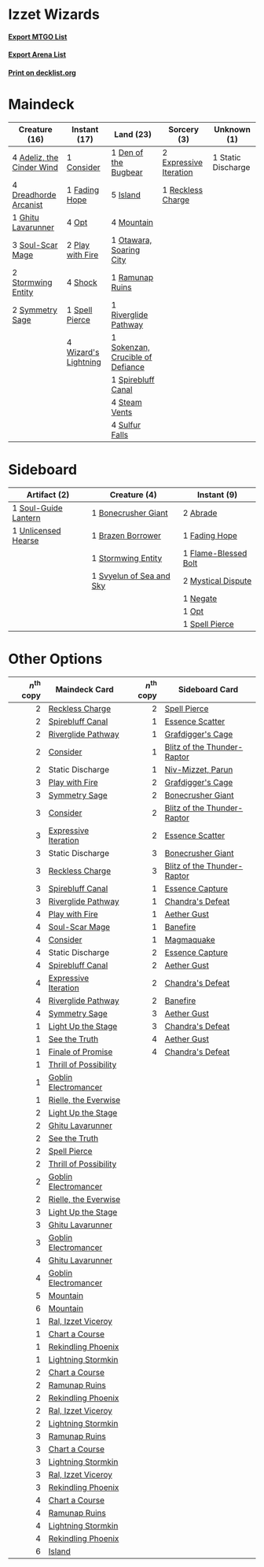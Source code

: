 # Izzet Wizards

#### [Export MTGO List](../collection/Izzet%20Wizards/Izzet%20Wizards.txt)
#### [Export Arena List](../collection/Izzet%20Wizards/Izzet%20Wizards_arena.txt)
#### [Print on decklist.org](http://decklist.org/?deckmain=4%09Adeliz,%20the%20Cinder%20Wind%0A1%09Consider%0A1%09Den%20of%20the%20Bugbear%0A4%09Dreadhorde%20Arcanist%0A2%09Expressive%20Iteration%0A1%09Fading%20Hope%0A1%09Ghitu%20Lavarunner%0A5%09Island%0A4%09Mountain%0A4%09Opt%0A1%09Otawara,%20Soaring%20City%0A2%09Play%20with%20Fire%0A1%09Ramunap%20Ruins%0A1%09Reckless%20Charge%0A1%09Riverglide%20Pathway%0A4%09Shock%0A1%09Sokenzan,%20Crucible%20of%20Defiance%0A3%09Soul-Scar%20Mage%0A1%09Spell%20Pierce%0A1%09Spirebluff%20Canal%0A1%09Static%20Discharge%0A4%09Steam%20Vents%0A2%09Stormwing%20Entity%0A4%09Sulfur%20Falls%0A2%09Symmetry%20Sage%0A4%09Wizard's%20Lightning&deckside=2%09Abrade%0A1%09Bonecrusher%20Giant%0A1%09Brazen%20Borrower%0A1%09Fading%20Hope%0A1%09Flame-Blessed%20Bolt%0A2%09Mystical%20Dispute%0A1%09Negate%0A1%09Opt%0A1%09Soul-Guide%20Lantern%0A1%09Spell%20Pierce%0A1%09Stormwing%20Entity%0A1%09Svyelun%20of%20Sea%20and%20Sky%0A1%09Unlicensed%20Hearse)
# Maindeck

|                                           Creature (16)                                            |                                         Instant (17)                                          |                                                 Land (23)                                                 |                                           Sorcery (3)                                           |   Unknown (1)    |
|----------------------------------------------------------------------------------------------------|-----------------------------------------------------------------------------------------------|-----------------------------------------------------------------------------------------------------------|-------------------------------------------------------------------------------------------------|------------------|
|4 [Adeliz, the Cinder Wind](http://gatherer.wizards.com/Pages/Card/Details.aspx?multiverseid=443078)|1 [Consider](http://gatherer.wizards.com/Pages/Card/Details.aspx?multiverseid=534803)          |1 [Den of the Bugbear](http://gatherer.wizards.com/Pages/Card/Details.aspx?multiverseid=527541)            |2 [Expressive Iteration](http://gatherer.wizards.com/Pages/Card/Details.aspx?multiverseid=513678)|1 Static Discharge|
|4 [Dreadhorde Arcanist](http://gatherer.wizards.com/Pages/Card/Details.aspx?multiverseid=461052)    |1 [Fading Hope](http://gatherer.wizards.com/Pages/Card/Details.aspx?multiverseid=534812)       |5 [Island](http://gatherer.wizards.com/Pages/Card/Details.aspx?multiverseid=439857)                        |1 [Reckless Charge](http://gatherer.wizards.com/Pages/Card/Details.aspx?multiverseid=413686)     |                  |
|1 [Ghitu Lavarunner](http://gatherer.wizards.com/Pages/Card/Details.aspx?multiverseid=443015)       |4 [Opt](http://gatherer.wizards.com/Pages/Card/Details.aspx?multiverseid=442948)               |4 [Mountain](http://gatherer.wizards.com/Pages/Card/Details.aspx?multiverseid=439859)                      |                                                                                                 |                  |
|3 [Soul-Scar Mage](http://gatherer.wizards.com/Pages/Card/Details.aspx?multiverseid=426850)         |2 [Play with Fire](http://gatherer.wizards.com/Pages/Card/Details.aspx?multiverseid=534933)    |1 [Otawara, Soaring City](http://gatherer.wizards.com/Pages/Card/Details.aspx?multiverseid=548584)         |                                                                                                 |                  |
|2 [Stormwing Entity](http://gatherer.wizards.com/Pages/Card/Details.aspx?multiverseid=488253)       |4 [Shock](http://gatherer.wizards.com/Pages/Card/Details.aspx?multiverseid=129732)             |1 [Ramunap Ruins](http://gatherer.wizards.com/Pages/Card/Details.aspx?multiverseid=430870)                 |                                                                                                 |                  |
|2 [Symmetry Sage](http://gatherer.wizards.com/Pages/Card/Details.aspx?multiverseid=513533)          |1 [Spell Pierce](http://gatherer.wizards.com/Pages/Card/Details.aspx?multiverseid=425876)      |1 [Riverglide Pathway](http://gatherer.wizards.com/Pages/Card/Details.aspx?multiverseid=491920)            |                                                                                                 |                  |
|                                                                                                    |4 [Wizard's Lightning](http://gatherer.wizards.com/Pages/Card/Details.aspx?multiverseid=443040)|1 [Sokenzan, Crucible of Defiance](http://gatherer.wizards.com/Pages/Card/Details.aspx?multiverseid=548589)|                                                                                                 |                  |
|                                                                                                    |                                                                                               |1 [Spirebluff Canal](http://gatherer.wizards.com/Pages/Card/Details.aspx?multiverseid=417822)              |                                                                                                 |                  |
|                                                                                                    |                                                                                               |4 [Steam Vents](http://gatherer.wizards.com/Pages/Card/Details.aspx?multiverseid=405109)                   |                                                                                                 |                  |
|                                                                                                    |                                                                                               |4 [Sulfur Falls](http://gatherer.wizards.com/Pages/Card/Details.aspx?multiverseid=443135)                  |                                                                                                 |                  |


# Sideboard

|                                         Artifact (2)                                          |                                           Creature (4)                                            |                                          Instant (9)                                          |
|-----------------------------------------------------------------------------------------------|---------------------------------------------------------------------------------------------------|-----------------------------------------------------------------------------------------------|
|1 [Soul-Guide Lantern](http://gatherer.wizards.com/Pages/Card/Details.aspx?multiverseid=476488)|1 [Bonecrusher Giant](http://gatherer.wizards.com/Pages/Card/Details.aspx?multiverseid=473077)     |2 [Abrade](http://gatherer.wizards.com/Pages/Card/Details.aspx?multiverseid=430772)            |
|1 [Unlicensed Hearse](http://gatherer.wizards.com/Pages/Card/Details.aspx?multiverseid=555447) |1 [Brazen Borrower](http://gatherer.wizards.com/Pages/Card/Details.aspx?multiverseid=473001)       |1 [Fading Hope](http://gatherer.wizards.com/Pages/Card/Details.aspx?multiverseid=534812)       |
|                                                                                               |1 [Stormwing Entity](http://gatherer.wizards.com/Pages/Card/Details.aspx?multiverseid=488253)      |1 [Flame-Blessed Bolt](http://gatherer.wizards.com/Pages/Card/Details.aspx?multiverseid=541014)|
|                                                                                               |1 [Svyelun of Sea and Sky](http://gatherer.wizards.com/Pages/Card/Details.aspx?multiverseid=522145)|2 [Mystical Dispute](http://gatherer.wizards.com/Pages/Card/Details.aspx?multiverseid=473020)  |
|                                                                                               |                                                                                                   |1 [Negate](http://gatherer.wizards.com/Pages/Card/Details.aspx?multiverseid=423707)            |
|                                                                                               |                                                                                                   |1 [Opt](http://gatherer.wizards.com/Pages/Card/Details.aspx?multiverseid=442948)               |
|                                                                                               |                                                                                                   |1 [Spell Pierce](http://gatherer.wizards.com/Pages/Card/Details.aspx?multiverseid=425876)      |


# Other Options

|*n*<sup>th</sup> copy|                                         Maindeck Card                                          |*n*<sup>th</sup> copy|                                            Sideboard Card                                            |
|--------------------:|------------------------------------------------------------------------------------------------|--------------------:|------------------------------------------------------------------------------------------------------|
|                    2|[Reckless Charge](http://gatherer.wizards.com/Pages/Card/Details.aspx?multiverseid=413686)      |                    2|[Spell Pierce](http://gatherer.wizards.com/Pages/Card/Details.aspx?multiverseid=425876)               |
|                    2|[Spirebluff Canal](http://gatherer.wizards.com/Pages/Card/Details.aspx?multiverseid=417822)     |                    1|[Essence Scatter](http://gatherer.wizards.com/Pages/Card/Details.aspx?multiverseid=426754)            |
|                    2|[Riverglide Pathway](http://gatherer.wizards.com/Pages/Card/Details.aspx?multiverseid=491920)   |                    1|[Grafdigger's Cage](http://gatherer.wizards.com/Pages/Card/Details.aspx?multiverseid=278452)          |
|                    2|[Consider](http://gatherer.wizards.com/Pages/Card/Details.aspx?multiverseid=534803)             |                    1|[Blitz of the Thunder-Raptor](http://gatherer.wizards.com/Pages/Card/Details.aspx?multiverseid=479629)|
|                    2|Static Discharge                                                                                |                    1|[Niv-Mizzet, Parun](http://gatherer.wizards.com/Pages/Card/Details.aspx?multiverseid=452942)          |
|                    3|[Play with Fire](http://gatherer.wizards.com/Pages/Card/Details.aspx?multiverseid=534933)       |                    2|[Grafdigger's Cage](http://gatherer.wizards.com/Pages/Card/Details.aspx?multiverseid=278452)          |
|                    3|[Symmetry Sage](http://gatherer.wizards.com/Pages/Card/Details.aspx?multiverseid=513533)        |                    2|[Bonecrusher Giant](http://gatherer.wizards.com/Pages/Card/Details.aspx?multiverseid=473077)          |
|                    3|[Consider](http://gatherer.wizards.com/Pages/Card/Details.aspx?multiverseid=534803)             |                    2|[Blitz of the Thunder-Raptor](http://gatherer.wizards.com/Pages/Card/Details.aspx?multiverseid=479629)|
|                    3|[Expressive Iteration](http://gatherer.wizards.com/Pages/Card/Details.aspx?multiverseid=513678) |                    2|[Essence Scatter](http://gatherer.wizards.com/Pages/Card/Details.aspx?multiverseid=426754)            |
|                    3|Static Discharge                                                                                |                    3|[Bonecrusher Giant](http://gatherer.wizards.com/Pages/Card/Details.aspx?multiverseid=473077)          |
|                    3|[Reckless Charge](http://gatherer.wizards.com/Pages/Card/Details.aspx?multiverseid=413686)      |                    3|[Blitz of the Thunder-Raptor](http://gatherer.wizards.com/Pages/Card/Details.aspx?multiverseid=479629)|
|                    3|[Spirebluff Canal](http://gatherer.wizards.com/Pages/Card/Details.aspx?multiverseid=417822)     |                    1|[Essence Capture](http://gatherer.wizards.com/Pages/Card/Details.aspx?multiverseid=457181)            |
|                    3|[Riverglide Pathway](http://gatherer.wizards.com/Pages/Card/Details.aspx?multiverseid=491920)   |                    1|[Chandra's Defeat](http://gatherer.wizards.com/Pages/Card/Details.aspx?multiverseid=430775)           |
|                    4|[Play with Fire](http://gatherer.wizards.com/Pages/Card/Details.aspx?multiverseid=534933)       |                    1|[Aether Gust](http://gatherer.wizards.com/Pages/Card/Details.aspx?multiverseid=466796)                |
|                    4|[Soul-Scar Mage](http://gatherer.wizards.com/Pages/Card/Details.aspx?multiverseid=426850)       |                    1|[Banefire](http://gatherer.wizards.com/Pages/Card/Details.aspx?multiverseid=186613)                   |
|                    4|[Consider](http://gatherer.wizards.com/Pages/Card/Details.aspx?multiverseid=534803)             |                    1|[Magmaquake](http://gatherer.wizards.com/Pages/Card/Details.aspx?multiverseid=389585)                 |
|                    4|Static Discharge                                                                                |                    2|[Essence Capture](http://gatherer.wizards.com/Pages/Card/Details.aspx?multiverseid=457181)            |
|                    4|[Spirebluff Canal](http://gatherer.wizards.com/Pages/Card/Details.aspx?multiverseid=417822)     |                    2|[Aether Gust](http://gatherer.wizards.com/Pages/Card/Details.aspx?multiverseid=466796)                |
|                    4|[Expressive Iteration](http://gatherer.wizards.com/Pages/Card/Details.aspx?multiverseid=513678) |                    2|[Chandra's Defeat](http://gatherer.wizards.com/Pages/Card/Details.aspx?multiverseid=430775)           |
|                    4|[Riverglide Pathway](http://gatherer.wizards.com/Pages/Card/Details.aspx?multiverseid=491920)   |                    2|[Banefire](http://gatherer.wizards.com/Pages/Card/Details.aspx?multiverseid=186613)                   |
|                    4|[Symmetry Sage](http://gatherer.wizards.com/Pages/Card/Details.aspx?multiverseid=513533)        |                    3|[Aether Gust](http://gatherer.wizards.com/Pages/Card/Details.aspx?multiverseid=466796)                |
|                    1|[Light Up the Stage](http://gatherer.wizards.com/Pages/Card/Details.aspx?multiverseid=457251)   |                    3|[Chandra's Defeat](http://gatherer.wizards.com/Pages/Card/Details.aspx?multiverseid=430775)           |
|                    1|[See the Truth](http://gatherer.wizards.com/Pages/Card/Details.aspx?multiverseid=488251)        |                    4|[Aether Gust](http://gatherer.wizards.com/Pages/Card/Details.aspx?multiverseid=466796)                |
|                    1|[Finale of Promise](http://gatherer.wizards.com/Pages/Card/Details.aspx?multiverseid=461054)    |                    4|[Chandra's Defeat](http://gatherer.wizards.com/Pages/Card/Details.aspx?multiverseid=430775)           |
|                    1|[Thrill of Possibility](http://gatherer.wizards.com/Pages/Card/Details.aspx?multiverseid=473108)|                     |                                                                                                      |
|                    1|[Goblin Electromancer](http://gatherer.wizards.com/Pages/Card/Details.aspx?multiverseid=405244) |                     |                                                                                                      |
|                    1|[Rielle, the Everwise](http://gatherer.wizards.com/Pages/Card/Details.aspx?multiverseid=479723) |                     |                                                                                                      |
|                    2|[Light Up the Stage](http://gatherer.wizards.com/Pages/Card/Details.aspx?multiverseid=457251)   |                     |                                                                                                      |
|                    2|[Ghitu Lavarunner](http://gatherer.wizards.com/Pages/Card/Details.aspx?multiverseid=443015)     |                     |                                                                                                      |
|                    2|[See the Truth](http://gatherer.wizards.com/Pages/Card/Details.aspx?multiverseid=488251)        |                     |                                                                                                      |
|                    2|[Spell Pierce](http://gatherer.wizards.com/Pages/Card/Details.aspx?multiverseid=425876)         |                     |                                                                                                      |
|                    2|[Thrill of Possibility](http://gatherer.wizards.com/Pages/Card/Details.aspx?multiverseid=473108)|                     |                                                                                                      |
|                    2|[Goblin Electromancer](http://gatherer.wizards.com/Pages/Card/Details.aspx?multiverseid=405244) |                     |                                                                                                      |
|                    2|[Rielle, the Everwise](http://gatherer.wizards.com/Pages/Card/Details.aspx?multiverseid=479723) |                     |                                                                                                      |
|                    3|[Light Up the Stage](http://gatherer.wizards.com/Pages/Card/Details.aspx?multiverseid=457251)   |                     |                                                                                                      |
|                    3|[Ghitu Lavarunner](http://gatherer.wizards.com/Pages/Card/Details.aspx?multiverseid=443015)     |                     |                                                                                                      |
|                    3|[Goblin Electromancer](http://gatherer.wizards.com/Pages/Card/Details.aspx?multiverseid=405244) |                     |                                                                                                      |
|                    4|[Ghitu Lavarunner](http://gatherer.wizards.com/Pages/Card/Details.aspx?multiverseid=443015)     |                     |                                                                                                      |
|                    4|[Goblin Electromancer](http://gatherer.wizards.com/Pages/Card/Details.aspx?multiverseid=405244) |                     |                                                                                                      |
|                    5|[Mountain](http://gatherer.wizards.com/Pages/Card/Details.aspx?multiverseid=439859)             |                     |                                                                                                      |
|                    6|[Mountain](http://gatherer.wizards.com/Pages/Card/Details.aspx?multiverseid=439859)             |                     |                                                                                                      |
|                    1|[Ral, Izzet Viceroy](http://gatherer.wizards.com/Pages/Card/Details.aspx?multiverseid=452945)   |                     |                                                                                                      |
|                    1|[Chart a Course](http://gatherer.wizards.com/Pages/Card/Details.aspx?multiverseid=435200)       |                     |                                                                                                      |
|                    1|[Rekindling Phoenix](http://gatherer.wizards.com/Pages/Card/Details.aspx?multiverseid=439768)   |                     |                                                                                                      |
|                    1|[Lightning Stormkin](http://gatherer.wizards.com/Pages/Card/Details.aspx?multiverseid=466967)   |                     |                                                                                                      |
|                    2|[Chart a Course](http://gatherer.wizards.com/Pages/Card/Details.aspx?multiverseid=435200)       |                     |                                                                                                      |
|                    2|[Ramunap Ruins](http://gatherer.wizards.com/Pages/Card/Details.aspx?multiverseid=430870)        |                     |                                                                                                      |
|                    2|[Rekindling Phoenix](http://gatherer.wizards.com/Pages/Card/Details.aspx?multiverseid=439768)   |                     |                                                                                                      |
|                    2|[Ral, Izzet Viceroy](http://gatherer.wizards.com/Pages/Card/Details.aspx?multiverseid=452945)   |                     |                                                                                                      |
|                    2|[Lightning Stormkin](http://gatherer.wizards.com/Pages/Card/Details.aspx?multiverseid=466967)   |                     |                                                                                                      |
|                    3|[Ramunap Ruins](http://gatherer.wizards.com/Pages/Card/Details.aspx?multiverseid=430870)        |                     |                                                                                                      |
|                    3|[Chart a Course](http://gatherer.wizards.com/Pages/Card/Details.aspx?multiverseid=435200)       |                     |                                                                                                      |
|                    3|[Lightning Stormkin](http://gatherer.wizards.com/Pages/Card/Details.aspx?multiverseid=466967)   |                     |                                                                                                      |
|                    3|[Ral, Izzet Viceroy](http://gatherer.wizards.com/Pages/Card/Details.aspx?multiverseid=452945)   |                     |                                                                                                      |
|                    3|[Rekindling Phoenix](http://gatherer.wizards.com/Pages/Card/Details.aspx?multiverseid=439768)   |                     |                                                                                                      |
|                    4|[Chart a Course](http://gatherer.wizards.com/Pages/Card/Details.aspx?multiverseid=435200)       |                     |                                                                                                      |
|                    4|[Ramunap Ruins](http://gatherer.wizards.com/Pages/Card/Details.aspx?multiverseid=430870)        |                     |                                                                                                      |
|                    4|[Lightning Stormkin](http://gatherer.wizards.com/Pages/Card/Details.aspx?multiverseid=466967)   |                     |                                                                                                      |
|                    4|[Rekindling Phoenix](http://gatherer.wizards.com/Pages/Card/Details.aspx?multiverseid=439768)   |                     |                                                                                                      |
|                    6|[Island](http://gatherer.wizards.com/Pages/Card/Details.aspx?multiverseid=439857)               |                     |                                                                                                      |


